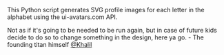 This Python script generates SVG profile images for each letter in the alphabet using the ui-avatars.com API.

Not as if it's going to be needed to be run again, but in case of future kids decide to do so to change something in the design, here ya go. - The founding titan himself [@Khalil](https://github.com/g9wz)
